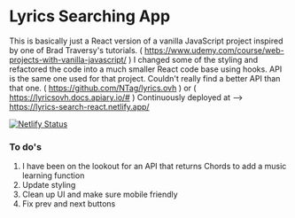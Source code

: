 # Lyrics Searching App

This is basically just a React version of a vanilla JavaScript project inspired by one of Brad Traversy's tutorials. ( https://www.udemy.com/course/web-projects-with-vanilla-javascript/ ) I changed some of the styling and refactored the code into a much smaller React code base using hooks. API is the same one used for that project. Couldn't really find a better API than that one. ( https://github.com/NTag/lyrics.ovh ) or ( https://lyricsovh.docs.apiary.io/# )
Continuously deployed at --> https://lyrics-search-react.netlify.app/

[![Netlify Status](https://api.netlify.com/api/v1/badges/67a8348a-6f2c-4900-974b-7798355c3a09/deploy-status)](https://app.netlify.com/sites/lyrics-search-react/deploys)

### To do's

1. I have been on the lookout for an API that returns Chords to add a music learning function
2. Update styling
3. Clean up UI and make sure mobile friendly
4. Fix prev and next buttons


